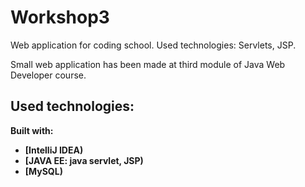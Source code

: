 # Workshop3
Web application for coding school. Used technologies: Servlets, JSP. 

Small web application has been made at third module of Java Web Developer course. 

## Used technologies: 

<b>Built with:<b>
- [IntelliJ IDEA)
- [JAVA EE: java servlet, JSP)
- [MySQL)


